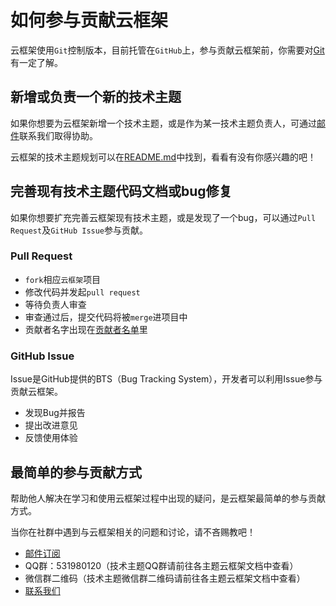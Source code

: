 如何参与贡献云框架
===============

云框架使用`Git`控制版本，目前托管在`GitHub`上，参与贡献云框架前，你需要对[Git](http://backlogtool.com/git-guide/cn/)有一定了解。

## 新增或负责一个新的技术主题

如果你想要为云框架新增一个技术主题，或是作为某一技术主题负责人，可通过[邮件](mailto:info@goodrain.com)联系我们取得协助。

云框架的技术主题规划可以在[README.md](README.md)中找到，看看有没有你感兴趣的吧！

## 完善现有技术主题代码文档或bug修复

如果你想要扩充完善云框架现有技术主题，或是发现了一个bug，可以通过`Pull Request`及`GitHub Issue`参与贡献。

### Pull Request

+ `fork`相应`云框架`项目
+ 修改代码并发起`pull request`
+ 等待负责人审查
+ 审查通过后，提交代码将被`merge`进项目中
+ 贡献者名字出现在[贡献者名单](CONTRIBUTORS.md)里

### GitHub Issue

Issue是GitHub提供的BTS（Bug Tracking System），开发者可以利用Issue参与贡献云框架。

+ 发现Bug并报告
+ 提出改进意见
+ 反馈使用体验

## 最简单的参与贡献方式

帮助他人解决在学习和使用云框架过程中出现的疑问，是云框架最简单的参与贡献方式。

当你在社群中遇到与云框架相关的问题和讨论，请不吝赐教吧！

+ [邮件订阅](http://eepurl.com/cF51X5)
+ QQ群：531980120（技术主题QQ群请前往各主题云框架文档中查看）
+ 微信群二维码（技术主题微信群二维码请前往各主题云框架文档中查看）
+ [联系我们](mailto:info@goodrain.com)

